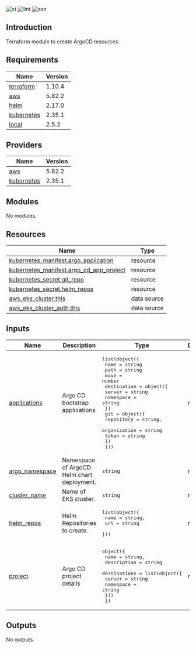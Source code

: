 ![ci](https://github.com/LogisticsPet/terraform-helm-argo-provisioner/actions/workflows/ci.yml/badge.svg?branch=main)
![lint](https://github.com/LogisticsPet/terraform-helm-argo-provisioner/actions/workflows/lint.yml/badge.svg?branch=main)
![sec](https://github.com/LogisticsPet/terraform-helm-argo-provisioner/actions/workflows/tfsec.yml/badge.svg?branch=main)
## Introduction
Terraform module to create ArgoCD resources.

<!-- BEGIN_TF_DOCS -->
  
## Requirements

| Name | Version |
|------|---------|
| <a name="requirement_terraform"></a> [terraform](#requirement\_terraform) | 1.10.4 |
| <a name="requirement_aws"></a> [aws](#requirement\_aws) | 5.82.2 |
| <a name="requirement_helm"></a> [helm](#requirement\_helm) | 2.17.0 |
| <a name="requirement_kubernetes"></a> [kubernetes](#requirement\_kubernetes) | 2.35.1 |
| <a name="requirement_local"></a> [local](#requirement\_local) | 2.5.2 |
## Providers

| Name | Version |
|------|---------|
| <a name="provider_aws"></a> [aws](#provider\_aws) | 5.82.2 |
| <a name="provider_kubernetes"></a> [kubernetes](#provider\_kubernetes) | 2.35.1 |
## Modules

No modules.
## Resources

| Name | Type |
|------|------|
| [kubernetes_manifest.argo_application](https://registry.terraform.io/providers/hashicorp/kubernetes/2.35.1/docs/resources/manifest) | resource |
| [kubernetes_manifest.argo_cd_app_project](https://registry.terraform.io/providers/hashicorp/kubernetes/2.35.1/docs/resources/manifest) | resource |
| [kubernetes_secret.git_repo](https://registry.terraform.io/providers/hashicorp/kubernetes/2.35.1/docs/resources/secret) | resource |
| [kubernetes_secret.helm_repos](https://registry.terraform.io/providers/hashicorp/kubernetes/2.35.1/docs/resources/secret) | resource |
| [aws_eks_cluster.this](https://registry.terraform.io/providers/hashicorp/aws/5.82.2/docs/data-sources/eks_cluster) | data source |
| [aws_eks_cluster_auth.this](https://registry.terraform.io/providers/hashicorp/aws/5.82.2/docs/data-sources/eks_cluster_auth) | data source |
## Inputs

| Name | Description | Type | Default | Required |
|------|-------------|------|---------|:--------:|
| <a name="input_applications"></a> [applications](#input\_applications) | Argo CD bootstrap applications | <pre>list(object({<br/>    name = string<br/>    path = string<br/>    wave = number<br/>    destination = object({<br/>      server    = string<br/>      namespace = string<br/>    })<br/>    git = object({<br/>      repository   = string,<br/>      organization = string<br/>      token        = string<br/>    })<br/>  }))</pre> | n/a | yes |
| <a name="input_argo_namespace"></a> [argo\_namespace](#input\_argo\_namespace) | Namespace of ArgoCD Helm chart deployment. | `string` | n/a | yes |
| <a name="input_cluster_name"></a> [cluster\_name](#input\_cluster\_name) | Name of EKS cluster. | `string` | n/a | yes |
| <a name="input_helm_repos"></a> [helm\_repos](#input\_helm\_repos) | Helm Repositories to create. | <pre>list(object({<br/>    name = string,<br/>    url  = string<br/>  }))</pre> | n/a | yes |
| <a name="input_project"></a> [project](#input\_project) | Argo CD project details | <pre>object({<br/>    name        = string,<br/>    description = string<br/>    destinations = list(object({<br/>      server    = string<br/>      namespace = string<br/>    }))<br/>  })</pre> | n/a | yes |
## Outputs

No outputs.
<!-- END_TF_DOCS -->
